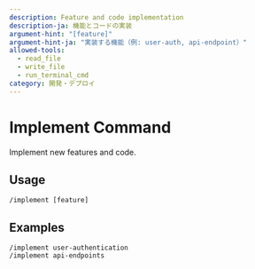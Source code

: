 ```yaml
---
description: Feature and code implementation
description-ja: 機能とコードの実装
argument-hint: "[feature]"
argument-hint-ja: "実装する機能（例: user-auth, api-endpoint）"
allowed-tools:
  - read_file
  - write_file
  - run_terminal_cmd
category: 開発・デプロイ
---
```


# Implement Command

Implement new features and code.

## Usage

```
/implement [feature]
```

## Examples

```
/implement user-authentication
/implement api-endpoints
```
